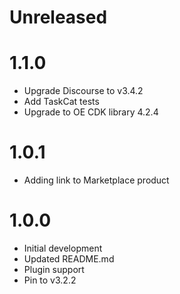 # Unreleased

# 1.1.0

* Upgrade Discourse to v3.4.2
* Add TaskCat tests
* Upgrade to OE CDK library 4.2.4

# 1.0.1

* Adding link to Marketplace product

# 1.0.0

* Initial development
* Updated README.md
* Plugin support
* Pin to v3.2.2
